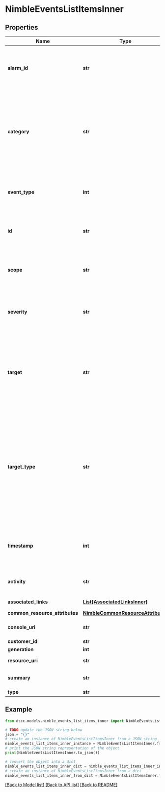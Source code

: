 # NimbleEventsListItemsInner


## Properties

Name | Type | Description | Notes
------------ | ------------- | ------------- | -------------
**alarm_id** | **str** | The alarm ID if the event is related to an alarm. A 42 digit hexadecimal number. &#x60;Filter, Sort&#x60; | [optional] 
**category** | **str** | Category of the event record. Possible values: &#39;unknown&#39;, &#39;hardware&#39;, &#39;service&#39;, &#39;replication&#39;, &#39;volume&#39;, &#39;update&#39;, &#39;configuration&#39;, &#39;test&#39;, &#39;security&#39;, &#39;array_upgrade&#39;. &#x60;Filter, Sort&#x60; | [optional] 
**event_type** | **int** | FType of the event record. Non-negative integer in range [0,2147483647]. &#x60;Filter, Sort&#x60; | [optional] 
**id** | **str** | Identifier for the event record. A 42 digit hexadecimal number. &#x60;Filter, Sort&#x60; | [optional] 
**scope** | **str** | The array name for array level event. Possible values: array serial number, or &#39;-&#39;. &#x60;Filter, Sort&#x60; | [optional] 
**severity** | **str** | Severity level of the event. Possible values: &#39;info&#39;, &#39;notice&#39;, &#39;warning&#39;, &#39;critical&#39;. &#x60;Filter, Sort&#x60; | [optional] 
**target** | **str** | Name of object upon which the event occurred. String of up to 400 alphanumeric characters, - and . and : and \&quot; \&quot; are allowed after first character. &#x60;Filter, Sort&#x60; | [optional] 
**target_type** | **str** | Target type of the event record. Possible values: &#39;anon&#39;, &#39;array&#39;, &#39;controller&#39;, &#39;disk&#39;, &#39;nic&#39;, &#39;temperature&#39;, &#39;service&#39;, &#39;volume&#39;, &#39;protection_set&#39;, &#39;nvram&#39;, &#39;fan&#39;, &#39;power_supply&#39;, &#39;partner&#39;, &#39;raid&#39;, &#39;test&#39;, &#39;iscsi&#39;, &#39;pool&#39;, &#39;group&#39;, &#39;shelf&#39;, &#39;ntb&#39;, &#39;fc&#39;, &#39;initiator_group&#39;. &#x60;Filter, Sort&#x60; | [optional] 
**timestamp** | **int** | Time when this event happened. Seconds since last epoch i.e. 00:00 January 1, 1970. &#x60;Filter, Sort&#x60; | [optional] 
**activity** | **str** | Description of the event. String of 1-1476 printable characters. | [optional] 
**associated_links** | [**List[AssociatedLinksInner]**](AssociatedLinksInner.md) | Associated Links Details | [optional] 
**common_resource_attributes** | [**NimbleCommonResourceAttributes**](NimbleCommonResourceAttributes.md) |  | [optional] 
**console_uri** | **str** | consoleUri for detailed storage object | [optional] 
**customer_id** | **str** | customerId | [optional] 
**generation** | **int** | generation | [optional] 
**resource_uri** | **str** | Link to the object URI | [optional] 
**summary** | **str** | Summary of the event. Plain string. | [optional] 
**type** | **str** | type | [optional] 

## Example

```python
from dscc.models.nimble_events_list_items_inner import NimbleEventsListItemsInner

# TODO update the JSON string below
json = "{}"
# create an instance of NimbleEventsListItemsInner from a JSON string
nimble_events_list_items_inner_instance = NimbleEventsListItemsInner.from_json(json)
# print the JSON string representation of the object
print(NimbleEventsListItemsInner.to_json())

# convert the object into a dict
nimble_events_list_items_inner_dict = nimble_events_list_items_inner_instance.to_dict()
# create an instance of NimbleEventsListItemsInner from a dict
nimble_events_list_items_inner_from_dict = NimbleEventsListItemsInner.from_dict(nimble_events_list_items_inner_dict)
```
[[Back to Model list]](../README.md#documentation-for-models) [[Back to API list]](../README.md#documentation-for-api-endpoints) [[Back to README]](../README.md)



